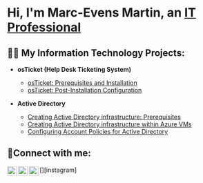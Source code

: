 <h1>Hi, I'm Marc-Evens Martin, an <a href="https://www.linkedin.com/in/marc-evens-martin-2295ba29b/">IT Professional</a></h1>

<h2>👨‍💻 My Information Technology Projects:</h2>

- <b>osTicket (Help Desk Ticketing System)</b>
  - [osTicket: Prerequisites and Installation](https://github.com/marcejmartin/osticket-prereqs)
  - [osTicket: Post-Installation Configuration](https://github.com/marcejmartin/post-install-config)
    
- <b>Active Directory</b>
  - [Creating Active Directory infrastructure: Prerequisites](https://github.com/marcejmartin/ad-prereqs)
  - [Creating Active Directory infrastructure within Azure VMs](https://github.com/marcejmartin/configure-ad)
  - [Configuring Account Policies for Active Directory](https://github.com/marcejmartin/acct-policy-config)
  

<h2>🤳Connect with me:</h2>

[<img align="left" alt="Marc-Evens | Twitter" width="22px" src="https://cdn.jsdelivr.net/npm/simple-icons@v3/icons/twitter.svg" />][twitter]
[<img align="left" alt="Marc-Evens | LinkedIn" width="22px" src="https://cdn.jsdelivr.net/npm/simple-icons@v3/icons/linkedin.svg" />][Youtube]
[<img align="left" alt="Marc-Evens | Instagram" width="22px" src="https://cdn.jsdelivr.net/npm/simple-icons@v3/icons/instagram.svg" />][instagram]

[twitter]: https://twitter.com/Josh
[youtube]: https://www.youtube.com/@MarcEvensMartin
[linkedin]: https://www.linkedin.com/in/marc-evens-martin-2295ba29b/
